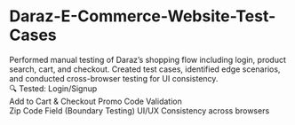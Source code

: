 # Daraz-E-Commerce-Website-Test-Cases
Performed manual testing of Daraz’s shopping flow including login, product search, cart, and checkout. Created test cases, identified edge scenarios, and conducted cross-browser testing for UI consistency.  
🔍 Tested:  Login/Signup  
Add to Cart &amp; 
Checkout  Promo Code Validation  
Zip Code Field (Boundary Testing) 
UI/UX Consistency across browsers
